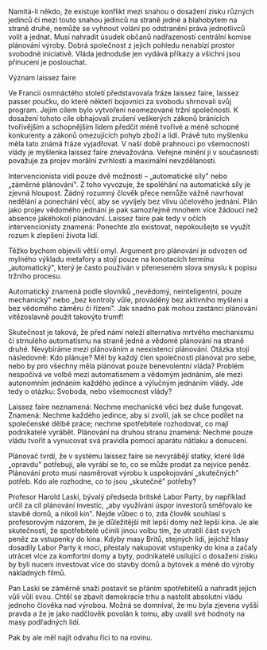 Namítá-li někdo, že existuje konflikt mezi snahou o dosažení zisku různých jedinců či mezi touto snahou jedinců na straně jedné a blahobytem na straně druhé, nemůže se vyhnout volání po odstranění práva jednotlivců volit a jednat. Musí nahradit úsudek občanů nadřazeností centrální komise plánování výroby. Dobrá společnost z jejich pohledu nenabízí prostor svobodné iniciativě. Vláda jednoduše jen vydává příkazy a všichni jsou přinuceni je poslouchat.

Význam laissez faire

Ve Francii osmnáctého století představovala fráze laissez faire, laissez passer poučku, do které někteří bojovníci za svobodu shrnovali svůj program. Jejím cílem bylo vytvoření neomezované tržní společnosti. K dosažení tohoto cíle obhajovali zrušení veškerých zákonů bránících tvořivějším a schopnějším lidem předčit méně tvořivé a méně schopné konkurenty a zákonů omezujících pohyb zboží a lidí. Právě tuto myšlenku měla tato známá fráze vyjadřovat. V naší době prahnoucí po všemocnosti vlády je myšlenka laissez faire znevažována. Veřejné mínění ji v současnosti považuje za projev morální zvrhlosti a maximální nevzdělanosti.

Intervencionista vidí pouze dvě možnosti – „automatické síly" nebo „záměrné plánování". Z toho vyvozuje, že spoléhání na automatické síly je zjevná hloupost. Žádný rozumný člověk přece nemůže vážně navrhovat nedělání a ponechání věcí, aby se vyvíjely bez vlivu účelového jednání. Plán jako projev vědomého jednání je pak samozřejmě mnohem více žádoucí než absence jakéhokoli plánování. Laissez faire pak tedy v očích intervencionisty znamená: Ponechte zlo existovat, nepokoušejte se využít rozum k zlepšení života lidí.

Těžko bychom objevili větší omyl. Argument pro plánování je odvozen od mylného výkladu metafory a stojí pouze na konotacích termínu „automatický", který je často používán v přeneseném slova smyslu k popisu tržního procesu.

Automatický znamená podle slovníků „nevědomý, neinteligentní, pouze mechanický" nebo „bez kontroly vůle, prováděný bez aktivního myšlení a bez vědomého záměru či řízení". Jak snadno pak mohou zastánci plánování vítězoslavně použít takovýto trumf!

Skutečnost je taková, že před námi neleží alternativa mrtvého mechanismu či strnulého automatismu na straně jedné a vědomé plánování na straně druhé. Nevybíráme mezi plánováním a neexistencí plánování. Otázka stojí následovně: Kdo plánuje? Měl by každý člen společnosti plánovat pro sebe, nebo by pro všechny měla plánovat pouze benevolentní vláda? Problém nespočívá ve volbě mezi automatismem a vědomým jednáním, ale mezi autonomním jednáním každého jedince a výlučným jednáním vlády. Jde tedy o otázku: Svoboda, nebo všemocnost vlády?

Laissez faire neznamená: Nechme mechanické věci bez duše fungovat. Znamená: Nechme každého jedince, aby si zvolil, jak se chce podílet na společenské dělbě práce; nechme spotřebitele rozhodovat, co mají podnikatelé vyrábět. Plánování na druhou stranu znamená: Nechme pouze vládu tvořit a vynucovat svá pravidla pomocí aparátu nátlaku a donucení.

Plánovač tvrdí, že v systému laissez faire se nevyrábějí statky, které lidé „opravdu" potřebují, ale vyrábí se to, co se může prodat za nejvíce peněz. Plánování proto musí nasměrovat výrobu k uspokojování „skutečných" potřeb. Kdo ale rozhodne, co to jsou „skutečné" potřeby?

Profesor Harold Laski, bývalý předseda britské Labor Party, by například určil za cíl plánování investic, „aby využívání úspor investorů směřovalo ke stavbě domů, a nikoli kin". Nejde vůbec o to, zda člověk souhlasí s profesorovým názorem, že je důležitější mít lepší domy než lepší kina. Je ale skutečností, že spotřebitelé učinili jinou volbu tím, že utratili část svých peněz za vstupenky do kina. Kdyby masy Britů, stejných lidí, jejichž hlasy dosadily Labor Party k moci, přestaly nakupovat vstupenky do kina a začaly utrácet více za komfortní domy a byty, podnikatelé usilující o dosažení zisku by byli nuceni investovat více do stavby domů a bytovek a méně do výroby nákladných filmů.

Pan Laski se záměrně snaží postavit se přáním spotřebitelů a nahradit jejich vůli vůlí svou. Chtěl se zbavit demokracie trhu a nastolit absolutní vládu jednoho člověka nad výrobou. Možná se domníval, že mu byla zjevena vyšší pravda a že je jako nadčlověk povolán k tomu, aby uvalil své hodnoty na masy podřadných lidí.

Pak by ale měl najít odvahu říci to na rovinu.